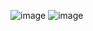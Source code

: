 ![image](https://github.com/MrUmmataliyev/identityClient/assets/145908814/929da63b-e039-495f-8d7d-a0f85ac33d7d)
![image](https://github.com/MrUmmataliyev/identityClient/assets/145908814/0d11c18f-4d76-4bff-ad44-b6041cc35417)
